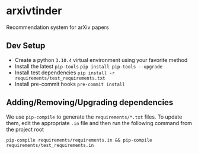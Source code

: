 # arxivtinder

Recommendation system for arXiv papers

## Dev Setup

- Create a python `3.10.4` virtual environment using your favorite method
- Install the latest `pip-tools`
  `pip install pip-tools --upgrade`
- Install test dependencies
  `pip install -r requirements/test_requirements.txt`
- Install pre-commit hooks
  `pre-commit install`

## Adding/Removing/Upgrading dependencies

We use `pip-compile` to generate the `requirements/*.txt` files. To update them, edit the appropriate `.in` file and then run the following command from the project root

`pip-compile requirements/requirements.in && pip-compile requirements/test_requirements.in`
